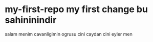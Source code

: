 # my-first-repo my first change bu sahininindir
salam menim cavanligimin ogrusu
cini caydan cini eyler men
